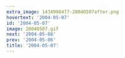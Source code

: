 ```yaml
---
extra_image: 1434900477-20040507after.png
hovertext: '2004-05-07'
id: '2004-05-07'
image: 20040507.gif
next: '2004-05-08'
prev: '2004-05-06'
title: '2004-05-07'
---
```

